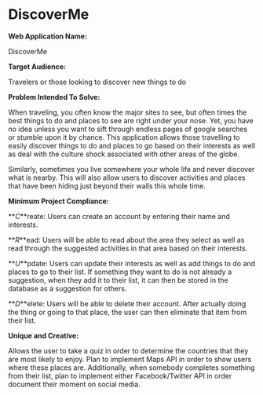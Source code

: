 # DiscoverMe

**Web Application Name:**

DiscoverMe

**Target Audience:**

Travelers or those looking to discover new things to do

**Problem Intended To Solve:**

When traveling, you often know the major sites to see, but often times the best things to do and places to see are right under your nose.  Yet, you have no idea unless you want to sift through endless pages of google searches or stumble upon it by chance. This application allows those travelling to easily discover things to do and places to go based on their interests as well as deal with the culture shock associated with other areas of the globe.

Similarly, sometimes you live somewhere your whole life and never discover what is nearby.  This will also allow users to discover activities and places that have been hiding just beyond their walls this whole time.

**Minimum Project Compliance:**

**_C_**reate: Users can create an account by entering their name and interests.

**_R_**ead: Users will be able to read about the area they select as well as read through the suggested activities in that area based on their interests.

**_U_**pdate: Users can update their interests as well as add things to do and places to go to their list.  If something they want to do is not already a suggestion, when they add it to their list, it can then be stored in the database as a suggestion for others. 

**_D_**elete: Users will be able to delete their account.  After actually doing the thing or going to that place, the user can then eliminate that item from their list.

**Unique and Creative:**

Allows the user to take a quiz in order to determine the countries that they are most likely to enjoy.  Plan to implement Maps API in order to show users where these places are.  Additionally, when somebody completes something from their list, plan to implement either Facebook/Twitter API in order document their moment on social media.
